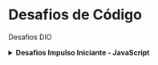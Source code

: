 # Desafios de Código
Desafios DIO

<!-- Desafios Impulso Iniciante - JavaScript -->
<details>
    <summary><strong>Desafios Impulso Iniciante - JavaScript</strong></summary>
    <br />
    <div align="left">
        <table border=1>
            <tr>
                <th>Etapa</th>
                <th>Desafio</th>
                <th>Solução</th>
                <th>CodePen</th>
                <th>Status</th>
            </tr>
            <tr>
                <td align="center"><a href="https://github.com/hmhorstmann/DesafiosDeCodigo/tree/main/Desafios/Desafios%20Impulso%20Iniciante%20-%20JavaScript/01.%20Fila%20do%20Banco">1</a></td>
                <td><a href="https://github.com/hmhorstmann/DesafiosDeCodigo/blob/main/Desafios/Desafios%20Impulso%20Iniciante%20-%20JavaScript/01.%20Fila%20do%20Banco/index.md">Fila do Banco</a></td>
                <td align="center"><a href="https://github.com/hmhorstmann/DesafiosDeCodigo/blob/main/Desafios/Desafios%20Impulso%20Iniciante%20-%20JavaScript/01.%20Fila%20do%20Banco/script.js">Código</a></td>
                <td align="center"><a href="https://codepen.io/hmhorstmann/pen/dyJrNNX">Pen</a></td>
                <td align="center">✅</td>
            </tr>
            <tr>
                <td align="center"><a href="https://github.com/hmhorstmann/DesafiosDeCodigo/tree/main/Desafios/Desafios%20Impulso%20Iniciante%20-%20JavaScript/02.%20Blobs">2</a></td>
                <td><a href="https://github.com/hmhorstmann/DesafiosDeCodigo/blob/main/Desafios/Desafios%20Impulso%20Iniciante%20-%20JavaScript/02.%20Blobs/index.md">Blobs</a></td>
                <td align="center"><a href="https://github.com/hmhorstmann/DesafiosDeCodigo/blob/main/Desafios/Desafios%20Impulso%20Iniciante%20-%20JavaScript/02.%20Blobs/script.js">Código</a></td>
                <td align="center"><a href="https://codepen.io/hmhorstmann/pen/zYpXZzB">Pen</a></td>
                <td align="center">✅</td>
            </tr>
            <tr>
                <td align="center"><a href="https://github.com/hmhorstmann/DesafiosDeCodigo/tree/main/Desafios/Desafios%20Impulso%20Iniciante%20-%20JavaScript/03.%20Xadrez">3</a></td>
                <td><a href="https://github.com/hmhorstmann/DesafiosDeCodigo/blob/main/Desafios/Desafios%20Impulso%20Iniciante%20-%20JavaScript/03.%20Xadrez/index.md">Xadrez</a></td>
                <td align="center"><a href="https://github.com/hmhorstmann/DesafiosDeCodigo/blob/main/Desafios/Desafios%20Impulso%20Iniciante%20-%20JavaScript/03.%20Xadrez/script.js">Código</a></td>
                <td align="center"><a href="https://codepen.io/hmhorstmann/pen/dyJLvqd">Pen</a></td>
                <td align="center">✅</td>
            </tr>
            <tr>
                <td align="center"><a href="https://github.com/hmhorstmann/DesafiosDeCodigo/tree/main/Desafios/Desafios%20Impulso%20Iniciante%20-%20JavaScript/04.%20Batmain">4</a></td>
                <td><a href="https://github.com/hmhorstmann/DesafiosDeCodigo/blob/main/Desafios/Desafios%20Impulso%20Iniciante%20-%20JavaScript/04.%20Batmain/index.md">Batmain</a></td>
                <td align="center"><a href="https://github.com/hmhorstmann/DesafiosDeCodigo/blob/main/Desafios/Desafios%20Impulso%20Iniciante%20-%20JavaScript/04.%20Batmain/script.js">Código</a></td>
                <td align="center"><a href="https://codepen.io/hmhorstmann/pen/KKZYEGx">Pen</a></td>
                <td align="center">✅</td>
            </tr>
            <tr>
                <td align="center"><a href="https://github.com/hmhorstmann/DesafiosDeCodigo/tree/main/Desafios/Desafios%20Impulso%20Iniciante%20-%20JavaScript/05.%20Nome%20no%20Formulario">5</a></td>
                <td><a href="https://github.com/hmhorstmann/DesafiosDeCodigo/blob/main/Desafios/Desafios%20Impulso%20Iniciante%20-%20JavaScript/05.%20Nome%20no%20Formulario/index.md">Nome no Formulário</a></td>
                <td align="center"><a href="https://github.com/hmhorstmann/DesafiosDeCodigo/blob/main/Desafios/Desafios%20Impulso%20Iniciante%20-%20JavaScript/05.%20Nome%20no%20Formulario/script.js">Código</a></td>
                <td align="center"><a href="https://codepen.io/hmhorstmann/pen/oNpORLy">Pen</a></td>
                <td align="center">✅</td>
            </tr>
        </table>
    </div>
</details>